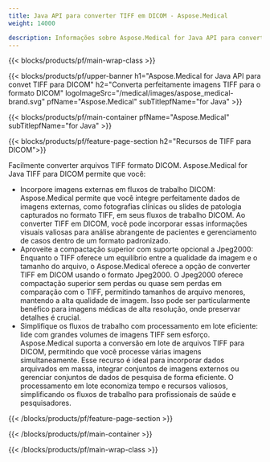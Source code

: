 ```yaml
---
title: Java API para converter TIFF em DICOM - Aspose.Medical
weight: 14000

description: Informações sobre Aspose.Medical for Java API para converter TIFF em DICOM
---
```


{{< blocks/products/pf/main-wrap-class >}}

{{< blocks/products/pf/upper-banner h1="Aspose.Medical for Java API para convet TIFF para DICOM" h2="Converta perfeitamente imagens TIFF para o formato DICOM" logoImageSrc="/medical/images/aspose_medical-brand.svg" pfName="Aspose.Medical" subTitlepfName="for Java" >}}

{{< blocks/products/pf/main-container pfName="Aspose.Medical" subTitlepfName="for Java" >}}

{{< blocks/products/pf/feature-page-section h2="Recursos de TIFF para DICOM">}}

<p>Facilmente converter arquivos TIFF formato DICOM. Aspose.Medical for Java TIFF para DICOM permite que você:</p>

<ul>
<li>Incorpore imagens externas em fluxos de trabalho DICOM: Aspose.Medical permite que você integre perfeitamente dados de imagens externas, como fotografias clínicas ou slides de patologia capturados no formato TIFF, em seus fluxos de trabalho DICOM. Ao converter TIFF em DICOM, você pode incorporar essas informações visuais valiosas para análise abrangente de pacientes e gerenciamento de casos dentro de um formato padronizado.</li>
<li>Aproveite a compactação superior com suporte opcional a Jpeg2000: Enquanto o TIFF oferece um equilíbrio entre a qualidade da imagem e o tamanho do arquivo, o Aspose.Medical oferece a opção de converter TIFF em DICOM usando o formato Jpeg2000. O Jpeg2000 oferece compactação superior sem perdas ou quase sem perdas em comparação com o TIFF, permitindo tamanhos de arquivo menores, mantendo a alta qualidade de imagem. Isso pode ser particularmente benéfico para imagens médicas de alta resolução, onde preservar detalhes é crucial.</li>
<li>Simplifique os fluxos de trabalho com processamento em lote eficiente: lide com grandes volumes de imagens TIFF sem esforço. Aspose.Medical suporta a conversão em lote de arquivos TIFF para DICOM, permitindo que você processe várias imagens simultaneamente. Esse recurso é ideal para incorporar dados arquivados em massa, integrar conjuntos de imagens externos ou gerenciar conjuntos de dados de pesquisa de forma eficiente. O processamento em lote economiza tempo e recursos valiosos, simplificando os fluxos de trabalho para profissionais de saúde e pesquisadores.</li>
</ul>

{{< /blocks/products/pf/feature-page-section >}}

{{< /blocks/products/pf/main-container >}}

{{< /blocks/products/pf/main-wrap-class >}}